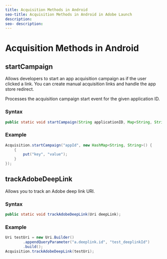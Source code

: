 ```yaml
---
title: Acquisition Methods in Android
seo-title: Acquisition Methods in Android in Adobe Launch
description: 
seo- description: 
---
```


# Acquisition Methods in Android

## startCampaign

Allows developers to start an app acquisition campaign as if the user clicked a link. You can create manual acquisition links and handle the app store redirect.

Processes the acquisition campaign start event for the given application ID.

### Syntax

```java
public static void startCampaign(String applicationID, Map<String, String> additionalData)
```

### Example

```java
Acquisition.startCampaign("appId", new HashMap<String, String>() {
    {
        put("key", "value");
    }
});
```

## trackAdobeDeepLink

Allows you to track an Adobe deep link URI.

### Syntax

```java
public static void trackAdobeDeepLink(Uri deepLink);
```

### Example

```java
Uri testUri = new Uri.Builder()
        .appendQueryParameter("a.deeplink.id", "test_deeplinkId")
        .build();
Acquisition.trackAdobeDeepLink(testUri);
```


